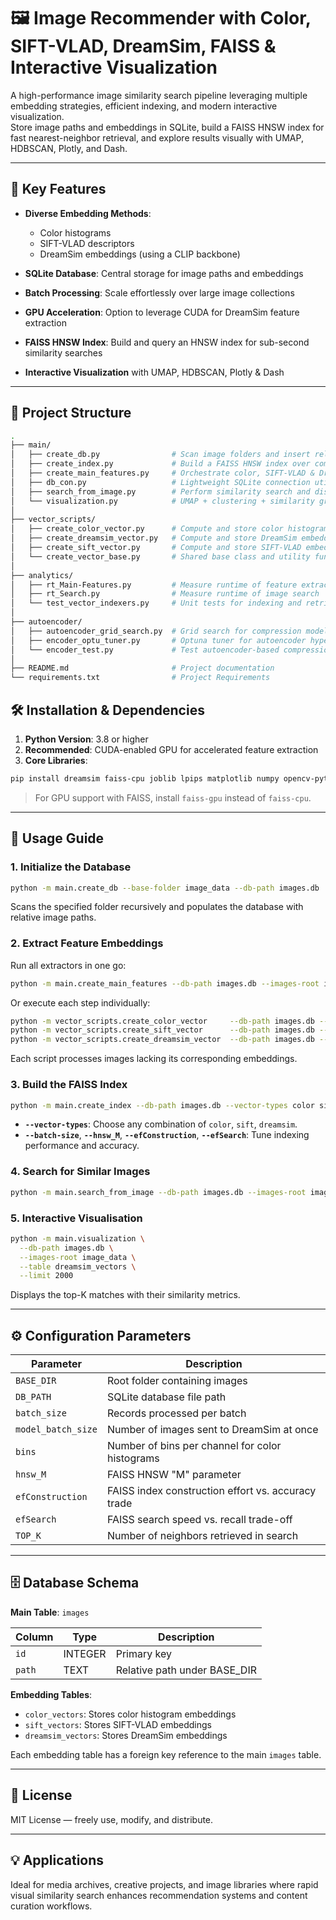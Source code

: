# 🖼️ Image Recommender with Color, SIFT-VLAD, DreamSim, FAISS & Interactive Visualization

A high-performance image similarity search pipeline leveraging multiple embedding strategies, efficient indexing, and modern interactive visualization.  
Store image paths and embeddings in SQLite, build a FAISS HNSW index for fast nearest-neighbor retrieval, and explore results visually with UMAP, HDBSCAN, Plotly, and Dash.

---

## 🚀 Key Features

* **Diverse Embedding Methods**:  
  - Color histograms  
  - SIFT-VLAD descriptors  
  - DreamSim embeddings (using a CLIP backbone)  
  
* **SQLite Database**: Central storage for image paths and embeddings  
* **Batch Processing**: Scale effortlessly over large image collections  
* **GPU Acceleration**: Option to leverage CUDA for DreamSim feature extraction 
* **FAISS HNSW Index**: Build and query an HNSW index for sub-second similarity searches
* **Interactive Visualization** with UMAP, HDBSCAN, Plotly & Dash   


---

## 📂 Project Structure

```bash
.
├── main/
│   ├── create_db.py                # Scan image folders and insert relative filepaths into SQLite
│   ├── create_index.py             # Build a FAISS HNSW index over completed embeddings
│   ├── create_main_features.py     # Orchestrate color, SIFT-VLAD & DreamSim extraction
│   ├── db_con.py                   # Lightweight SQLite connection utility
│   ├── search_from_image.py        # Perform similarity search and display results
│   └── visualization.py            # UMAP + clustering + similarity graph rendering
│ 
├── vector_scripts/
│   ├── create_color_vector.py      # Compute and store color histogram embeddings
│   ├── create_dreamsim_vector.py   # Compute and store DreamSim embeddings (with CLIP backbone)
│   ├── create_sift_vector.py       # Compute and store SIFT-VLAD embeddings
│   └── create_vector_base.py       # Shared base class and utility functions
│
├── analytics/
│   ├── rt_Main-Features.py         # Measure runtime of feature extraction
│   ├── rt_Search.py                # Measure runtime of image search
│   └── test_vector_indexers.py     # Unit tests for indexing and retrieval pipelines
│
├── autoencoder/
│   ├── autoencoder_grid_search.py  # Grid search for compression model tuning
│   ├── encoder_optu_tuner.py       # Optuna tuner for autoencoder hyperparameters
│   └── encoder_test.py             # Test autoencoder-based compression performance
│
├── README.md                       # Project documentation
└── requirements.txt                # Project Requirements
```

## 🛠️ Installation & Dependencies

1. **Python Version**: 3.8 or higher
2. **Recommended**: CUDA-enabled GPU for accelerated feature extraction
3. **Core Libraries**:

```bash
pip install dreamsim faiss-cpu joblib lpips matplotlib numpy opencv-python Pillow requests scikit-learn scipy seaborn scikit-image submitit torch torchvision tqdm umap-learn hdbscan networkx plotly dash
```

> For GPU support with FAISS, install `faiss-gpu` instead of `faiss-cpu`.

---

## 📘 Usage Guide

### 1. Initialize the Database

```bash
python -m main.create_db --base-folder image_data --db-path images.db
```

Scans the specified folder recursively and populates the database with relative image paths.

### 2. Extract Feature Embeddings

Run all extractors in one go:

```bash
python -m main.create_main_features --db-path images.db --images-root image_data
```

Or execute each step individually:

```bash
python -m vector_scripts.create_color_vector     --db-path images.db --images-root image_data
python -m vector_scripts.create_sift_vector      --db-path images.db --images-root image_data
python -m vector_scripts.create_dreamsim_vector  --db-path images.db --images-root image_data

```

Each script processes images lacking its corresponding embeddings.

### 3. Build the FAISS Index

```bash
python -m main.create_index --db-path images.db --vector-types color sift dreamsim --output index_hnsw.faiss
```

* **`--vector-types`**: Choose any combination of `color`, `sift`, `dreamsim`.
* **`--batch-size`**, **`--hnsw_M`**, **`--efConstruction`**, **`--efSearch`**: Tune indexing performance and accuracy.

### 4. Search for Similar Images

```bash
python -m main.search_from_image --db-path images.db --images-root image_data --query path/to/query.jpg --index combo_color_sift_dreamsim --top-k 5
```

### 5. Interactive Visualisation

```bash
python -m main.visualization \
  --db-path images.db \
  --images-root image_data \
  --table dreamsim_vectors \
  --limit 2000
```

Displays the top-K matches with their similarity metrics.

---

## ⚙️ Configuration Parameters

| Parameter          | Description                                        |
| ------------------ | -------------------------------------------------- |
| `BASE_DIR`         | Root folder containing images                      |
| `DB_PATH`          | SQLite database file path                          |
| `batch_size`       | Records processed per batch                        |
| `model_batch_size` | Number of images sent to DreamSim at once          |
| `bins`             | Number of bins per channel for color histograms    |
| `hnsw_M`           | FAISS HNSW "M" parameter                           |
| `efConstruction`   | FAISS index construction effort vs. accuracy trade |
| `efSearch`         | FAISS search speed vs. recall trade-off            |
| `TOP_K`            | Number of neighbors retrieved in search            |

---

## 🗄️ Database Schema

**Main Table**: `images`

| Column | Type    | Description                   |
| ------ | ------- | ----------------------------- |
| `id`   | INTEGER | Primary key                   |
| `path` | TEXT    | Relative path under BASE\_DIR |

**Embedding Tables**:

* `color_vectors`: Stores color histogram embeddings
* `sift_vectors`: Stores SIFT-VLAD embeddings
* `dreamsim_vectors`: Stores DreamSim embeddings

Each embedding table has a foreign key reference to the main `images` table.

---

## 📄 License

MIT License — freely use, modify, and distribute.

---

## 💡 Applications

Ideal for media archives, creative projects, and image libraries where rapid visual similarity search enhances recommendation systems and content curation workflows.
